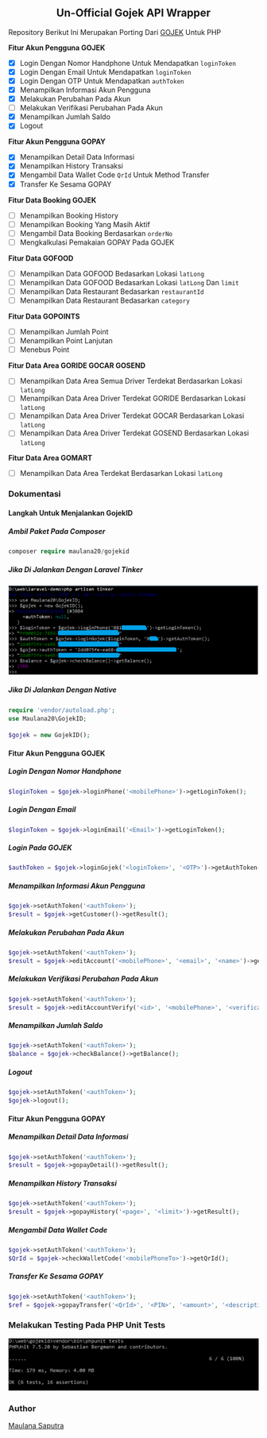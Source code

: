 ## <center>Un-Official Gojek API Wrapper</center>
Repository Berikut Ini Merupakan Porting Dari [GOJEK](https://github.com/ridwanfathin/gojek) Untuk PHP

<b>Fitur Akun Pengguna GOJEK</b>
- [x] Login Dengan Nomor Handphone Untuk Mendapatkan `loginToken`
- [x] Login Dengan Email Untuk Mendapatkan `loginToken`
- [x] Login Dengan OTP Untuk Mendapatkan `authToken`
- [x] Menampilkan Informasi Akun Pengguna
- [x] Melakukan Perubahan Pada Akun
- [ ] Melakukan Verifikasi Perubahan Pada Akun
- [x] Menampilkan Jumlah Saldo
- [x] Logout

<b>Fitur Akun Pengguna GOPAY</b>
- [x] Menampilkan Detail Data Informasi
- [x] Menampilkan History Transaksi
- [x] Mengambil Data Wallet Code `QrId` Untuk Method Transfer
- [x] Transfer Ke Sesama GOPAY

<b>Fitur Data Booking GOJEK</b>
- [ ] Menampilkan Booking History
- [ ] Menampilkan Booking Yang Masih Aktif
- [ ] Mengambil Data Booking Berdasarkan `orderNo`
- [ ] Mengkalkulasi Pemakaian GOPAY Pada GOJEK

<b>Fitur Data GOFOOD</b>
- [ ] Menampilkan Data GOFOOD Bedasarkan Lokasi `latLong`
- [ ] Menampilkan Data GOFOOD Bedasarkan Lokasi `latLong` Dan `limit`
- [ ] Menampilkan Data Restaurant Bedasarkan `restaurantId`
- [ ] Menampilkan Data Restaurant Bedasarkan `category`

<b>Fitur Data GOPOINTS</b>
- [ ] Menampilkan Jumlah Point
- [ ] Menampilkan Point Lanjutan
- [ ] Menebus Point

<b>Fitur Data Area GORIDE GOCAR GOSEND</b>
- [ ] Menampilkan Data Area Semua Driver Terdekat Berdasarkan Lokasi `latLong`
- [ ] Menampilkan Data Area Driver Terdekat GORIDE Berdasarkan Lokasi `latLong`
- [ ] Menampilkan Data Area Driver Terdekat GOCAR Berdasarkan Lokasi `latLong`
- [ ] Menampilkan Data Area Driver Terdekat GOSEND Berdasarkan Lokasi `latLong`

<b>Fitur Data Area GOMART</b>
- [ ] Menampilkan Data Area Terdekat Berdasarkan Lokasi `latLong`

### Dokumentasi

#### Langkah Untuk Menjalankan GojekID
##### Ambil Paket Pada Composer
```php
composer require maulana20/gojekid
```
##### Jika Di Jalankan Dengan Laravel Tinker

[![tinker](./screen/tinker.PNG)](./../../)

##### Jika Di Jalankan Dengan Native
```php
require 'vendor/autoload.php';
use Maulana20\GojekID;

$gojek = new GojekID();
```

#### Fitur Akun Pengguna GOJEK
##### Login Dengan Nomor Handphone
```php
$loginToken = $gojek->loginPhone('<mobilePhone>')->getLoginToken();
```
##### Login Dengan Email
```php
$loginToken = $gojek->loginEmail('<Email>')->getLoginToken();
```
##### Login Pada GOJEK
```php
$authToken = $gojek->loginGojek('<loginToken>', '<OTP>')->getAuthToken();
```
##### Menampilkan Informasi Akun Pengguna
```php
$gojek->setAuthToken('<authToken>');
$result = $gojek->getCustomer()->getResult();
```
##### Melakukan Perubahan Pada Akun
```php
$gojek->setAuthToken('<authToken>');
$result = $gojek->editAccount('<mobilePhone>', '<email>', '<name>')->getResult();
```
##### Melakukan Verifikasi Perubahan Pada Akun
```php
$gojek->setAuthToken('<authToken>');
$result = $gojek->editAccountVerify('<id>', '<mobilePhone>', '<verificationCode>')->getResult();
```
##### Menampilkan Jumlah Saldo
```php
$gojek->setAuthToken('<authToken>');
$balance = $gojek->checkBalance()->getBalance();
```
##### Logout
```php
$gojek->setAuthToken('<authToken>');
$gojek->logout();
```

#### Fitur Akun Pengguna GOPAY
##### Menampilkan Detail Data Informasi
```php
$gojek->setAuthToken('<authToken>');
$result = $gojek->gopayDetail()->getResult();
```
##### Menampilkan History Transaksi
```php
$gojek->setAuthToken('<authToken>');
$result = $gojek->gopayHistory('<page>', '<limit>')->getResult();
```
##### Mengambil Data Wallet Code
```php
$gojek->setAuthToken('<authToken>');
$QrId = $gojek->checkWalletCode('<mobilePhoneTo>')->getQrId();
```
##### Transfer Ke Sesama GOPAY
```php
$gojek->setAuthToken('<authToken>');
$ref = $gojek->gopayTransfer('<QrId>', '<PIN>', '<amount>', '<description>')->getRef();
```

### Melakukan Testing Pada PHP Unit Tests

[![php-test](./screen/php-test.PNG)](./../../)

### Author

[Maulana Saputra](mailto:maulanasaputra11091082@gmail.com)

